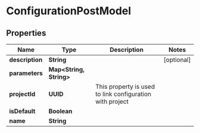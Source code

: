 

# ConfigurationPostModel


## Properties

| Name | Type | Description | Notes |
|------------ | ------------- | ------------- | -------------|
|**description** | **String** |  |  [optional] |
|**parameters** | **Map&lt;String, String&gt;** |  |  |
|**projectId** | **UUID** | This property is used to link configuration with project |  |
|**isDefault** | **Boolean** |  |  |
|**name** | **String** |  |  |



